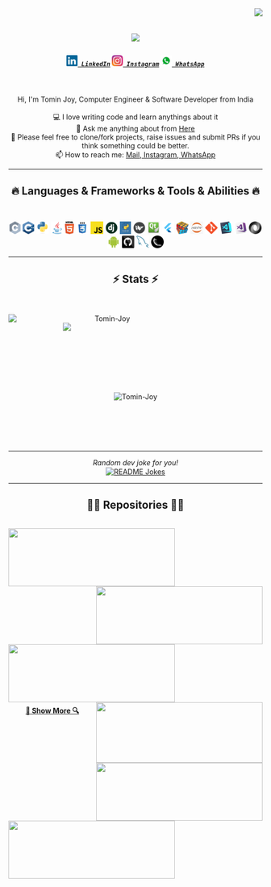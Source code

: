 <img align="right" src="https://komarev.com/ghpvc/?username=Tomin-Joy&color=blueviolet">

<h1 align="center">
  <a href="https://git.io/typing-svg">
    <img src="https://readme-typing-svg.herokuapp.com/?lines=Hello+World!+👋;I+am+Tomin+Joy....;Nice+to+meet+you!;👇+Reach+Me+Through+👇&center=true&size=30">
  </a>
</h1>

<h5 align="center">
  <code><a href="https://www.linkedin.com/in/tomin-joy/" title="LinkedIn Profile"><img width="22" src="https://github.com/Tomin-Joy/Tomin-Joy/blob/main/images/linkedin.svg"> LinkedIn</a></code>
  <code><a href="https://www.instagram.com/tom.in._/" title="Instagram Profile"><img width="22" src="https://github.com/Tomin-Joy/Tomin-Joy/blob/main/images/instagram.svg"> Instagram</a></code>
  <code><a href="https://api.whatsapp.com/send?phone=919400836474&text=Hi%20found%20your%20GitHub%20Profile.%20%20I%20like%20to%20connect%20with%20you" title="Connect"><img width="22" src="https://github.com/Tomin-Joy/Tomin-Joy/blob/main/images/whatsApp.png"> WhatsApp</a></code>
</h5>
<br>
<p align="center">
  Hi, I'm Tomin Joy, Computer Engineer & Software Developer from India
  <br>
  <br>
  💻 I love writing code and learn anythings about it
  <br>
  💬 Ask me anything about from <a href="https://github.com/Tomin-Joy/Tomin-Joy/issues" title="Issues">Here</a>
  <br>
  💬 Please feel free to clone/fork projects, raise issues and submit PRs if you think something could be better.
  <br>
  📫 How to reach me: <a href="mailto: tomnijkoo7@gmail.com">Mail</a>,<a href="https://www.instagram.com/tom.in._/"> Instagram</a>,<a href="https://api.whatsapp.com/send?phone=919400836474&text=Hi%20found%20your%20GitHub%20Profile.%20%20I%20like%20to%20connect%20with%20you"> WhatsApp</a>
</p>

<hr>
<h2 align="center">🔥 Languages & Frameworks & Tools & Abilities 🔥</h2>
<br>
<p align="center">
  <code><img title="C" height="25" src="https://github.com/Tomin-Joy/Tomin-Joy/blob/main/images/c.svg"></code>
  <code><img title="C++" height="25" src="https://github.com/Tomin-Joy/Tomin-Joy/blob/main/images/cpp.svg"></code>
  <code><img title="Python" height="25" src="https://github.com/Tomin-Joy/Tomin-Joy/blob/main/images/python-original.svg"></code>
  <code><img title="Java" height="25" src="https://github.com/Tomin-Joy/Tomin-Joy/blob/main/images/java-original.svg"></code>
  <code><img title="HTML" height="25" src="https://github.com/Tomin-Joy/Tomin-Joy/blob/main/images/html5.svg"></code>
  <code><img title="CSS" height="25" src="https://github.com/Tomin-Joy/Tomin-Joy/blob/main/images/css.svg"></code>
  <code><img title="Javascript" height="25" src="https://github.com/Tomin-Joy/Tomin-Joy/blob/main/images/javascript.svg"></code>
  <code><img title="Django" height="25" src="https://github.com/Tomin-Joy/Tomin-Joy/blob/main/images/django.png"></code>
  <code><img title="Tkinter" height="25" src="https://github.com/Tomin-Joy/Tomin-Joy/blob/main/images/Tkinter.png"></code>
  <code><img title="Kivy" height="25" src="https://github.com/Tomin-Joy/Tomin-Joy/blob/main/images/Kivy.png"></code>
  <code><img title="Qt" height="25" src="https://github.com/Tomin-Joy/Tomin-Joy/blob/main/images/Qt.png"></code>
  <code><img title="Flutter" height="25" src="https://github.com/Tomin-Joy/Tomin-Joy/blob/main/images/flutter.png"></code>
  <code><img title="Problem Solving" height="25" src="https://github.com/Tomin-Joy/Tomin-Joy/blob/main/images/problemSolving.png"></code>
  <code><img title="Jupyter - Notebook" height="25" src="https://github.com/Tomin-Joy/Tomin-Joy/blob/main/images/jupyter.png"></code>
  <code><img title="Git" height="25" src="https://github.com/Tomin-Joy/Tomin-Joy/blob/main/images/git-original.svg"></code>
  <code><img title="Visual Studio Code" height="25" src="https://github.com/Tomin-Joy/Tomin-Joy/blob/main/images/vscode.png"></code>
  <code><img title="Microsoft Visual Studio" height="25" src="https://github.com/Tomin-Joy/Tomin-Joy/blob/main/images/visualstudio.png"></code>
  <code><img title="JSON" height="25" src="https://github.com/Tomin-Joy/Tomin-Joy/blob/main/images/json.svg"></code>
  <code><img title="Android" height="25" src="https://github.com/Tomin-Joy/Tomin-Joy/blob/main/images/android.svg"></code>
  <code><img title="GitHub" height="25" src="https://github.com/Tomin-Joy/Tomin-Joy/blob/main/images/github.svg"></code>
  <code><img title="MySQL" height="25" src="https://github.com/Tomin-Joy/Tomin-Joy/blob/main/images/mysql.svg"></code>
  <code><img title="Flask" height="25" src="https://github.com/Tomin-Joy/Tomin-Joy/blob/main/images/flask.png"></code>
</p>
<hr>

<h2 align="center">⚡ Stats ⚡</h2>
<br>
<p align=center>
  <div align=center>
    <img align="left" width=396 src="https://github-readme-streak-stats.herokuapp.com/?user=Tomin-Joy&theme=react&hide_border=true&bg_color=0D1117" alt="Tomin-Joy" />
    <img align="right" width=396 src="https://github-readme-stats.vercel.app/api?username=Tomin-Joy&show_icons=true&count_private=true&theme=react&border_color=61dafb&hide_border=true&count_private=true&show_icons=false" />
  </div>
  <br><br><br><br><br><br><br><br><br>
  <div align=center>
    <img align="center" src="https://github-readme-stats.vercel.app/api/top-langs?username=Tomin-Joy&show_icons=true&count_private=true&langs_count=10&hide=ruby&locale=en&layout=compact&hide_border=true&theme=react" alt="Tomin-Joy" />
  <br><br><br><br><br><br>
  <hr>
  <i>Random dev joke for you!</i><br>
  <a href="https://readme-jokes.vercel.app"><img align="center" src="https://readme-jokes.vercel.app/api?bgColor=%23073b4c&textColor=%2306d6a0&aColor=%2306d6a0&borderColor=%2306d6a0" alt="README Jokes"></a>
  <br>
  </div>
  
</p>

<hr>

<h2 align="center">👨‍💻 Repositories 👨‍💻</h2>
<br>
<div width="100%" align="center">
  <a align="left" href="https://github.com/Tomin-Joy/Mechvibe" title="Mechvibe"><img align="left" height="115" width = "330" src="https://github-readme-stats.vercel.app/api/pin/?username=Tomin-Joy&repo=Mechvibe&theme=react&border_color=61dafb&border_radius=10"></a>
  <a align="right" href="https://github.com/Tomin-Joy/Force-Calculator" title="Force-Calculator"><img align="right" height="115" width = "330" src="https://github-readme-stats.vercel.app/api/pin/?username=Tomin-Joy&repo=Force-Calculator&theme=react&border_color=61dafb&border_radius=10"></a>
</div>
<br/><br/><br/><br/><br/><br/>
<div width="100%" align="center">
  <a align="left" href="https://github.com/Tomin-Joy/Sorting-Algorithms" title="Sorting-Algorithms"><img align="left" height="115" width = "330" src="https://github-readme-stats.vercel.app/api/pin/?username=Tomin-Joy&repo=Sorting-Algorithms&theme=react&border_color=61dafb&border_radius=10"></a>
  <a align="right" href="https://github.com/Tomin-Joy/Calculator" title="Calculator"><img align="right" height="120" width = "330" src="https://github-readme-stats.vercel.app/api/pin/?username=Tomin-Joy&repo=Calculator&theme=react&border_color=61dafb&border_radius=10"></a>
</div>
<br/><br/><br/><br/><br/><br/>
<div width="100%" align="center">
  <a align="right" href="https://github.com/Tomin-Joy/ktu-s3-oopj-lab" title="Object Oriented Programming lab"><img align="right" height="115" width = "330" src="https://github-readme-stats.vercel.app/api/pin/?username=Tomin-Joy&repo=ktu-s3-oopj-lab&theme=react&border_color=61dafb&border_radius=10"></a>
  <a align="left" href="https://github.com/Tomin-Joy/ktu-s3-ds-lab" title="Data Structure lab"><img align="left" height="115" width = "330" src="https://github-readme-stats.vercel.app/api/pin/?username=Tomin-Joy&repo=ktu-s3-ds-lab&theme=react&border_color=61dafb&border_radius=10"></a>
</div>
<br/><br/><br/><br/><br/><br/>
<h4 align="center">
  <a href="https://github.com/Tomin-Joy?tab=repositories" title="Show Repositories">🔎 Show More 🔍</a>
</h4>

